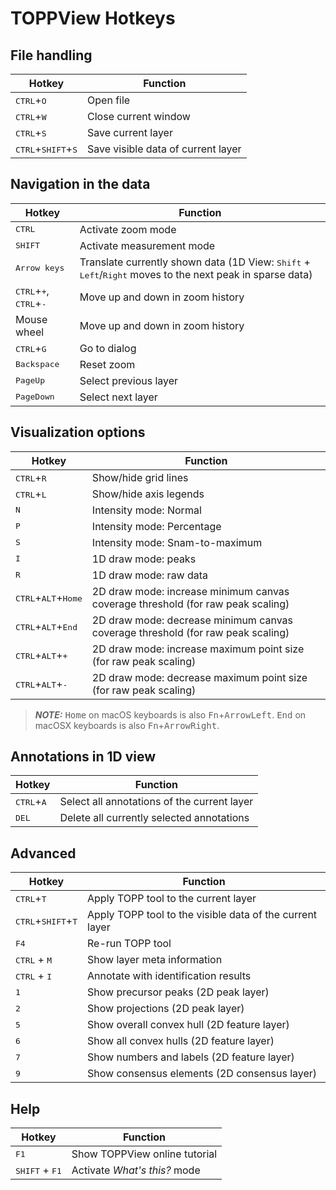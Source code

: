 TOPPView Hotkeys
================

## File handling

| Hotkey               | Function                                            |
|----------------------|-----------------------------------------------------|
| <kbd>CTRL</kbd>+<kbd>O</kbd>             | Open file                                           |
| <kbd>CTRL</kbd>+<kbd>W</kbd>             | Close current window                                |
| <kbd>CTRL</kbd>+<kbd>S</kbd>             | Save current layer                                  |
| <kbd>CTRL</kbd>+<kbd>SHIFT</kbd>+<kbd>S</kbd>       | Save visible data of current layer                  |


## Navigation in the data

| Hotkey               | Function                                            |
|----------------------|-----------------------------------------------------|
| <kbd>CTRL</kbd>               | Activate zoom mode                                  |
| <kbd>SHIFT</kbd>              | Activate measurement mode                           |
| <kbd>Arrow keys</kbd>      | Translate currently shown data (1D View: <kbd>Shift</kbd> + <kbd>Left</kbd>/<kbd>Right</kbd> moves to the next peak in sparse data)|
| <kbd>CTRL</kbd>+<kbd>+</kbd>, <kbd>CTRL</kbd>+<kbd>-</kbd>    | Move up and down in zoom history                    |
| Mouse wheel          | Move up and down in zoom history                    |
| <kbd>CTRL</kbd>+<kbd>G</kbd>             | Go to dialog                                         |
| <kbd>Backspace</kbd>          | Reset zoom                                          |
| <kbd>PageUp</kbd>            | Select previous layer                               |
| <kbd>PageDown</kbd>           | Select next layer                                   |

## Visualization options

| Hotkey               | Function                                            |
|----------------------|-----------------------------------------------------|
| <kbd>CTRL</kbd>+<kbd>R</kbd>             | Show/hide grid lines                                      |
| <kbd>CTRL</kbd>+<kbd>L</kbd>             | Show/hide axis legends                                    |
| <kbd>N</kbd>                  |      Intensity mode: Normal                              |
| <kbd>P</kbd>                  | Intensity mode: Percentage                         |
| <kbd>S</kbd>                  | Intensity mode: Snam-to-maximum                     |
| <kbd>I</kbd>                  | 1D draw mode: peaks                                 |
| <kbd>R</kbd>                  | 1D draw mode: raw data                              |
| <kbd>CTRL</kbd>+<kbd>ALT</kbd>+<kbd>Home</kbd>  | 2D draw  mode: increase minimum canvas coverage threshold (for raw peak scaling)|
| <kbd>CTRL</kbd>+<kbd>ALT</kbd>+<kbd>End</kbd>   | 2D draw mode: decrease minimum canvas coverage threshold (for raw peak scaling) |
| <kbd>CTRL</kbd>+<kbd>ALT</kbd>+<kbd>+</kbd>     | 2D draw mode: increase maximum point size (for raw peak scaling)                |
| <kbd>CTRL</kbd>+<kbd>ALT</kbd>+<kbd>-</kbd>     | 2D draw mode: decrease maximum point size (for raw peak scaling)                |

> **_NOTE:_**  <kbd>Home</kbd> on macOS keyboards is also <kbd>Fn</kbd>+<kbd>ArrowLeft</kbd>. <kbd>End</kbd> on macOSX keyboards is also <kbd>Fn</kbd>+<kbd>ArrowRight</kbd>.

## Annotations in 1D view

| Hotkey               | Function                                            |
|----------------------|-----------------------------------------------------|
| <kbd>CTRL</kbd>+<kbd>A</kbd>           | Select all annotations of the current layer         |
| <kbd>DEL</kbd>                | Delete all currently selected annotations           |

## Advanced

| Hotkey               | Function                                            |
|----------------------|-----------------------------------------------------|
| <kbd>CTRL</kbd>+<kbd>T</kbd>           | Apply TOPP tool to the current layer                |
| <kbd>CTRL</kbd>+<kbd>SHIFT</kbd>+<kbd>T</kbd>   | Apply TOPP tool to the visible data of the current layer|
| <kbd>F4</kbd>                 | Re-run TOPP tool                                    |
| <kbd>CTRL</kbd> + <kbd>M</kbd>         | Show layer meta information                         |
| <kbd>CTRL</kbd> + <kbd>I</kbd>         | Annotate with identification results                |
| <kbd>1</kbd>                  | Show precursor peaks (2D peak layer)                |
| <kbd>2</kbd>                  | Show projections (2D peak layer)                    |
| <kbd>5</kbd>                  | Show overall convex hull (2D feature layer)         |
| <kbd>6</kbd>                  | Show all convex hulls (2D feature layer)            |
| <kbd>7</kbd>                  | Show numbers and labels (2D feature layer)          |
| <kbd>9</kbd>                  | Show consensus elements (2D consensus layer)        |

## Help


| Hotkey               | Function                                            |
|----------------------|-----------------------------------------------------|
| <kbd>F1</kbd>                 | Show TOPPView online tutorial                       |
| <kbd>SHIFT</kbd> + <kbd>F1</kbd>       | Activate *What's this?* mode                        |

